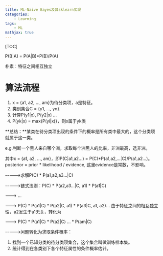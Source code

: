 ```yaml
---
title: ML-Naive Bayes及其sklearn实现
categories: 
    - Learning
tags:  
    - ML
mathjax: true
---
```

[TOC]

P(B|A) = P(A|B)*P(B)/P(A)

朴素：特征之间相互独立

# 算法流程

1. x = {a1, a2, ..., am}为待分类项，a是特征。
2. 类别集合C = {y1, ..., yn}.
3. 计算P(y1|x), P(y2|x) ...
4. P(yk|x) = max{P(yi|x)}，则x属于yk类

<!-- more -->

**总结：**某类在待分类项出现的条件下的概率是所有类中最大的，这个分类项就属于这一类。

e.g.判断一个黑人来自哪个洲，求取每个洲黑人的比率，非洲最高，选非洲。

其中x = {a1, a2, ..., am}，即P(C|a1,a2...) = P(C)\*P(a1,a2,...|C)/P(a1,a2...)。posterior = prior \* likelihood / evidence, 这里evidence是常数，不影响。

----->求解P(C) \* P(a1,a2,a3...|C)

----->链式法则：P(C) \* P(a2,a3...|C, a1) \* P(a1|C)

---> ...

---> P(C) \* P(a1|C) \* P(a2|C, a1) \* P(a3|C, a1, a2)...
由于特征之间的相互独立性，a2发生于a1无关，转化为

---> P(C) \* P(a1|C) \* P(a2|C) ...  \* P(am|C)

----->问题转化为求取条件概率：

1. 找到一个已知分类的待分类项集合，这个集合叫做训练样本集。
2. 统计得到在各类别下各个特征属性的条件概率估计。